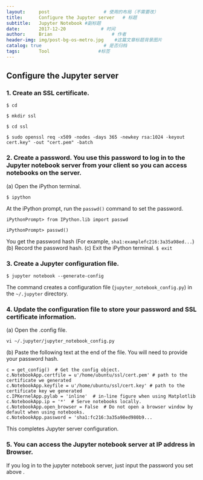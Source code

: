 ```yaml
---
layout:     post                    # 使用的布局（不需要改）
title:      Configure the Jupyter server   # 标题 
subtitle:   Jupyter Notebook #副标题
date:       2017-12-20             # 时间
author:     Brian                      # 作者
header-img: img/post-bg-os-metro.jpg    #这篇文章标题背景图片
catalog: true                       # 是否归档
tags:       Tool                  #标签
---
```


## Configure the Jupyter server

### 1. Create an SSL certificate.

  `$ cd`
  
  `$ mkdir ssl`
  
  `$ cd ssl`
  
  `$ sudo openssl req -x509 -nodes -days 365 -newkey rsa:1024 -keyout cert.key" -out "cert.pem" -batch`
  

### 2. Create a password. You use this password to log in to the Jupyter notebook server from your client so you can access notebooks on the server.
  (a) Open the iPython terminal.

  `$ ipython`
  
  At the iPython prompt, run the `passwd()` command to set the password. 

  `iPythonPrompt> from IPython.lib import passwd `
  
  `iPythonPrompt> passwd()`
  
  You get the password hash (For example, `sha1:examplefc216:3a35a98ed...`)
  (b) Record the password hash.
  (c) Exit the iPython terminal.
  `$ exit`

### 3. Create a Jupyter configuration file. 
`$ jupyter notebook --generate-config `

The command creates a configuration file (`jupyter_notebook_config.py`) in the `~/.jupyter` directory. 

### 4. Update the configuration file to store your password and SSL certificate information. 
  (a) Open the .config file.

  `vi ~/.jupyter/jupyter_notebook_config.py`


  (b) Paste the following text at the end of the file. You will need to provide your password hash. 

  ```
  c = get_config()  # Get the config object.
  c.NotebookApp.certfile = u'/home/ubuntu/ssl/cert.pem' # path to the certificate we generated
  c.NotebookApp.keyfile = u'/home/ubuntu/ssl/cert.key' # path to the certificate key we generated
  c.IPKernelApp.pylab = 'inline'  # in-line figure when using Matplotlib
  c.NotebookApp.ip = '*'  # Serve notebooks locally.
  c.NotebookApp.open_browser = False  # Do not open a browser window by default when using notebooks.
  c.NotebookApp.password = 'sha1:fc216:3a35a98ed980b9...
  ```

  This completes Jupyter server configuration.

### 5. You can  access the Jupyter notebook server at  IP address  in Browser.

If you log in to the jupyter notebook server, just input the password you set above .        
